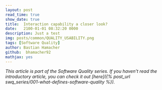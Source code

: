 ```yaml
---
layout: post
read_time: true
show_date: true
title:  Interaction capability a closer look?
date:   2100-01-01 08:32:20 0000
description: Just a test
img: posts/common/QUALITY_USABILITY.png 
tags: [Software Quality]
author: Bastian Hamacher
github:  bhamacher92
mathjax: yes
---
```


*This article is part of the Software Quality series. If you haven’t read the introductory article, you can check it out [here]({% post_url swq_series/001-what-defines-software-quality %}).*